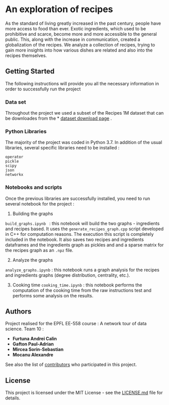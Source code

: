 # An exploration of recipes

As the standard of living greatly increased in the past century, people have more access to food than ever. Exotic ingredients, which used to be prohibitive and scarce, become more and more accessible to the general public. This, along with the increase in communication, created a globalization of the recipes. We analyze a collection of recipes, trying to gain more insights into how various dishes are related and also into the recipes themselves.

## Getting Started

The following instructions will provide you all the necessary information in order to successfully run the project

### Data set

Throughout the project we used a subset of the Recipes 1M dataset that can be downloades from the * [dataset download page]( http://im2recipe.csail.mit.edu/dataset/) . 

### Python Libraries

The majority of the project was coded in Python 3.7. In addition of the usual libraries, several specific libraries need to be installed :

```
operator 
pickle 
scipy
json
networkx

```

### Notebooks and scripts

Once the previous libraries are successfully installed, you need to run several notebook for the project : 

1. Building the graphs


```build_graphs.ipynb ```  :  this notebook will build the two graphs - ingredients and recipes based. It uses the ```generate_recipes_graph.cpp``` script developed in C++ for computation reasons. The execution this script is completely included in the notebook. It also saves two recipes and ingredients dataframes and the ingredients graph as pickles and and a sparse matrix for the recipes graph as an ```.npz``` file. 

2. Analyze the graphs 

```analyze_graphs.ipynb``` : this notebook runs a graph analysis for the recipes and ingredients graphs (degree distribution, centrality, etc.).

3. Cooking time
```cooking_time.ipynb``` : this notebook performs the computation of the cooking time from the raw instructions test and performs some analysis on the results.


## Authors

Project realised for the EPFL EE-558 course : A network tour of data science. 
Team 10 : 
* **Furtuna Andrei Calin** 
* **Gafton Paul-Adrian** 
* **Mircea Sorin-Sebastian** 
* **Mocanu Alexandre** 

See also the list of [contributors](https://github.com/your/project/contributors) who participated in this project.

## License

This project is licensed under the MIT License - see the [LICENSE.md](LICENSE.md) file for details.


